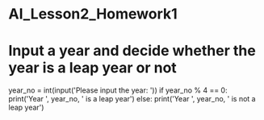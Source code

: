 # AI_Lesson2_Homework1 
# Input a year and decide whether the year is a leap year or not
year_no = int(input('Please input the year: '))
if year_no % 4 == 0:
   print('Year ', year_no, ' is a leap year')
else:
    print('Year ', year_no, ' is not a leap year')
